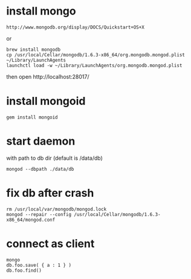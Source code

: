 # install mongo

    http://www.mongodb.org/display/DOCS/Quickstart+OS+X

or

    brew install mongodb
    cp /usr/local/Cellar/mongodb/1.6.3-x86_64/org.mongodb.mongod.plist ~/Library/LaunchAgents
    launchctl load -w ~/Library/LaunchAgents/org.mongodb.mongod.plist
    
then open http://localhost:28017/

# install mongoid

    gem install mongoid

# start daemon 

with path to db dir (default is /data/db)

    mongod --dbpath ./data/db

# fix db after crash

    rm /usr/local/var/mongodb/mongod.lock
    mongod --repair --config /usr/local/Cellar/mongodb/1.6.3-x86_64/mongod.conf

# connect as client

    mongo
    db.foo.save( { a : 1 } )
    db.foo.find()
    